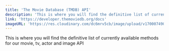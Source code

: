 ```yaml
---
title: 'The Movie Database (TMDB) API'
description: 'This is where you will find the definitive list of currently available methods for our movie, tv, actor and image API'
link: 'https://developer.themoviedb.org/docs'
imageURL: 'https://res.cloudinary.com/dc6mrv5cb/image/upload/v1700074901/personal-resources/apis/developer.themoviedb.org_docs_m9ekzq.png'
---
```

This is where you will find the definitive list of currently available methods for our movie, tv, actor and image API